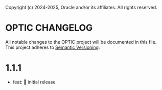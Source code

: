 Copyright (c) 2024-2025, Oracle and/or its affiliates. All rights reserved.

# OPTIC CHANGELOG

All notable changes to the OPTIC project will be documented in
this file. This project adheres to [Semantic Versioning](http://semver.org/).

# 1.1.1
* feat: 🎉 initial release
